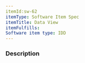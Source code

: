```yaml
---
itemId:sw-62
itemType: Software Item Spec
itemTitle: Data View
itemFulfills: 
Software item type: IDD
---
```

### Description
